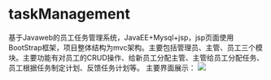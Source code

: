 # taskManagement
基于Javaweb的员工任务管理系统，JavaEE+Mysql+jsp，jsp页面使用BootStrap框架，项目整体结构为mvc架构。主要包括管理员、主管、员工三个模块。主要功能有对员工的CRUD操作、给新员工分配主管、主管给员工分配任务、员工根据任务制定计划、反馈任务计划等。
主要界面展示：
<img src = "https://p.ananas.chaoxing.com/star3/700_500/a2f20e4740f39a8847431eb76b4affcb">
